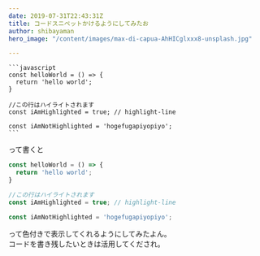 ```yaml
---
date: 2019-07-31T22:43:31Z
title: コードスニペットかけるようにしてみたお
author: shibayaman
hero_image: "/content/images/max-di-capua-AhHICglxxx8-unsplash.jpg"

---
```


    ```javascript
    const helloWorld = () => {
      return 'hello world';
    }

    //この行はハイライトされます
    const iAmHighlighted = true; // highlight-line

    const iAmNotHighlighted = 'hogefugapiyopiyo';
    ```
って書くと

```javascript
const helloWorld = () => {
  return 'hello world';
}

//この行はハイライトされます
const iAmHighlighted = true; // highlight-line

const iAmNotHighlighted = 'hogefugapiyopiyo';
```
って色付きで表示してくれるようにしてみたよん。<br>
コードを書き残したいときは活用してくだされ。